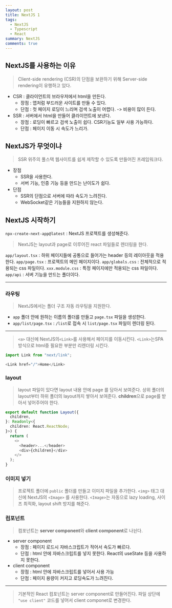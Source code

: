 ```yaml
---
layout: post
title: NextJS 1
tags:
  - NextJS
  - Typescript
  - React
summary: NextJS
comments: true
---
```


## NextJS를 사용하는 이유

> Client-side rendering (CSR)의 단점을 보완하기 위해 Server-side rendering이 유행하고 있다.

- CSR : 클라이언트의 브라우저에서 html을 만든다.
	- 장점 : 앱처럼 부드러운 사이트를 만들 수 있다.
	- 단점 : 첫 페이지 로딩이 느리며 검색 노출이 어렵다. -> 비용이 많이 든다.
- SSR : 서버에서 html을 만들어 클라이언트에 보낸다.
	- 장점 : 로딩이 빠르고 검색 노출이 쉽다. CSR기능도 일부 사용 가능하다.
	- 단점 : 페이지 이동 시 속도가 느리가.

## NextJS가 무엇이냐

> SSR 위주의 풀스택 웹사이트를 쉽게 제작할 수 있도록 만들어진 프레임워크다.

- 장점
	- SSR을 사용한다.
	- 서버 기능, 인증 기능 등을 만드는 난이도가 쉽다.
- 단점
	- SSR의 단점으로 서버에 따라 속도가 느려진다.
	- WebSocket같은 기능들을 지원하지 않는다.


## NextJS 시작하기

`npx-create-next-app@latest` : NextJS 프로젝트를 생성해준다.

> NextJS는 layout과 page로 이루어진 react 파일들로 렌더링을 한다.

`app/layout.tsx` : 하위 페이지들에 공통으로 들어가는 header 등의 레이아웃을 적용한다.
`app/page.tsx` : 프로젝트의 메인 페이지이다.
`app/globals.css` : 전체적으로 적용되는 css 파일이다.
`xxx.module.css` : 특정 페이지에만 적용되는 css 파일이다.
`app/api` : 서버 기능을 만드는 폴더이다.

---

### 라우팅

> NextJS에서는 폴더 구조 자동 라우팅을 지원한다.

- `app` 폴더 안에 원하는 이름의 폴더를 만들고 `page.tsx` 파일을 생성한다.
- `app/list/page.tsx` : `/list`로 접속 시 `list/page.tsx` 파일이 렌더링 된다.

---

> `<a>` 대신에 NextJS의`<Link>`를 사용해서 페이지를 이동시킨다.
> `<Link>`는SPA 방식으로 html중 필요한 부분만 리렌더링 시킨다.

```typescript
import Link from "next/link";

<Link href="/">Home</Link>
```

### layout

> layout 파일이 있다면 layout 내용 안에 page 를 담아서 보여준다.
> 상위 폴더의 layout부터 하위 폴더의 layout까지 쌓아서 보여준다.
> **children**으로 page를 받아서 넣어주어야 한다.

```typescript
export default function Layout({
  children,
}: Readonly<{
  children: React.ReactNode;
}>) {
  return (
    <>
      <header>...</header>
      <div>{children}</div>
    </>
  );
}
```


### 이미지 넣기

> 프로젝트 폴더에 `public` 폴더를 만들고 이미지 파일을 추가한다.
> `<img>` 태그 대신에 NextJS의 `<Image>` 를 사용한다.
> `<Image>`는 자동으로 lazy loading, 사이즈 최적화, layout shift 방지를 해준다.


### 컴포넌트

> 컴포넌트는 **server component**와 **client component**로 나뉜다.

- server component
	- 장점 : 페이지 로드시 자바스크립트가 적어서 속도가 빠르다.
	- 단점 : html 안에 자바스크립트를 넣지 못한다. React의 useState 등을 사용하지 못한다.
- client component
	- 장점 : html 안에 자바스크립트를 넣어서 사용 가능
	- 단점 : 페이지 용량이 커지고 로딩속도가 느려진다.

--- 

> 기본적인 React 컴포넌트는 server component로 만들어진다.
> 파일 상단에 `"use client"` 코드를 넣어서 client componet로 변경한다.